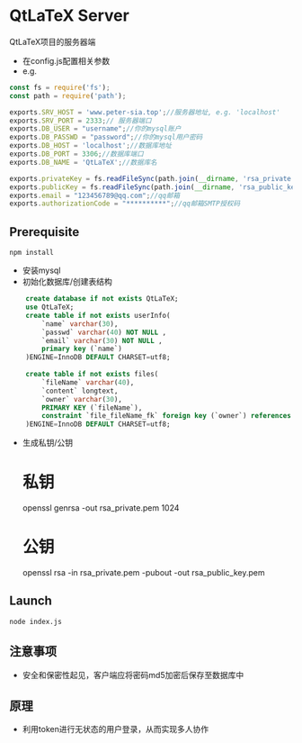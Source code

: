 # QtLaTeX Server

QtLaTeX项目的服务器端
- 在config.js配置相关参数
- e.g.
```javascript
const fs = require('fs');
const path = require('path');

exports.SRV_HOST = 'www.peter-sia.top';//服务器地址, e.g. 'localhost'
exports.SRV_PORT = 2333;// 服务器端口
exports.DB_USER = "username";//你的mysql账户
exports.DB_PASSWD = "password";//你的mysql用户密码
exports.DB_HOST = 'localhost';//数据库地址
exports.DB_PORT = 3306;//数据库端口
exports.DB_NAME = 'QtLaTeX';//数据库名

exports.privateKey = fs.readFileSync(path.join(__dirname, 'rsa_private.pem'));//私钥文件,加密
exports.publicKey = fs.readFileSync(path.join(__dirname, 'rsa_public_key.pem'));//公钥文件,解密
exports.email = "123456789@qq.com";//qq邮箱
exports.authorizationCode = "**********";//qq邮箱SMTP授权码
```

## Prerequisite
    npm install    
- 安装mysql
- 初始化数据库/创建表结构

```sql
    create database if not exists QtLaTeX;
    use QtLaTeX;
    create table if not exists userInfo(
        `name` varchar(30),
        `passwd` varchar(40) NOT NULL ,
        `email` varchar(30) NOT NULL ,
        primary key (`name`)
    )ENGINE=InnoDB DEFAULT CHARSET=utf8;
    
    create table if not exists files(
        `fileName` varchar(40),
        `content` longtext,
        `owner` varchar(30),
        PRIMARY KEY (`fileName`),
        constraint `file_fileName_fk` foreign key (`owner`) references `userInfo` (`name`)
    )ENGINE=InnoDB DEFAULT CHARSET=utf8; 
```
    
- 生成私钥/公钥


    # 私钥
    openssl genrsa -out rsa_private.pem 1024
    # 公钥
    openssl rsa -in rsa_private.pem -pubout -out rsa_public_key.pem
                                            

## Launch

    node index.js

## 注意事项

- 安全和保密性起见，客户端应将密码md5加密后保存至数据库中

## 原理

- 利用token进行无状态的用户登录，从而实现多人协作